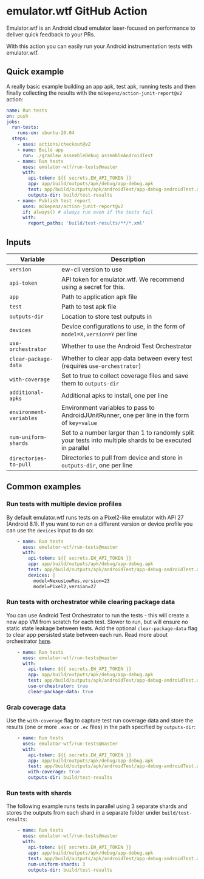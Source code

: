 # emulator.wtf GitHub Action

Emulator.wtf is an Android cloud emulator laser-focused on performance to
deliver quick feedback to your PRs.

With this action you can easily run your Android instrumentation tests with
emulator.wtf.

## Quick example

A really basic example building an app apk, test apk, running tests and then
finally collecting the results with the `mikepenz/action-junit-report@v2`
action:

```yaml
name: Run tests
on: push
jobs:
  run-tests:
    runs-on: ubuntu-20.04
  steps:
    - uses: actions/checkout@v2
    - name: Build app
      run: ./gradlew assembleDebug assembleAndroidTest
    - name: Run tests
      uses: emulator-wtf/run-tests@master
      with:
        api-token: ${{ secrets.EW_API_TOKEN }}
        app: app/build/outputs/apk/debug/app-debug.apk
        test: app/build/outputs/apk/androidTest/app-debug-androidTest.apk
        outputs-dir: build/test-results
    - name: Publish test report
      uses: mikepenz/action-junit-report@v2
      if: always() # always run even if the tests fail
      with:
        report_paths: 'build/test-results/**/*.xml'
```

## Inputs

| Variable                | Description |
| ----------------------- | ----------- |
| `version`               | ew-cli version to use |
| `api-token`             | API token for emulator.wtf. We recommend using a secret for this. |
| `app`                   | Path to application apk file |
| `test`                  | Path to test apk file |
| `outputs-dir`           | Location to store test outputs in |
| `devices`               | Device configurations to use, in the form of `model=X,version=Y` per line |
| `use-orchestrator`      | Whether to use the Android Test Orchestrator |
| `clear-package-data`    | Whether to clear app data between every test (requires `use-orchestrator`) |
| `with-coverage`         | Set to true to collect coverage files and save them to `outputs-dir` |
| `additional-apks`       | Additional apks to install, one per line |
| `environment-variables` | Environment variables to pass to AndroidJUnitRunner, one per line in the form of `key=value` |
| `num-uniform-shards`    | Set to a number larger than 1 to randomly split your tests into multiple shards to be executed in parallel |
| `directories-to-pull`   | Directories to pull from device and store in `outputs-dir`, one per line |

## Common examples

### Run tests with multiple device profiles

By default emulator.wtf runs tests on a Pixel2-like emulator with API 27
(Android 8.1). If you want to run on a different version or device profile you
can use the `devices` input to do so:

```yaml
    - name: Run tests
      uses: emulator-wtf/run-tests@master
      with:
        api-token: ${{ secrets.EW_API_TOKEN }}
        app: app/build/outputs/apk/debug/app-debug.apk
        test: app/build/outputs/apk/androidTest/app-debug-androidTest.apk
        devices: |
          model=NexusLowRes,version=23
          model=Pixel2,version=27
```

### Run tests with orchestrator while clearing package data

You can use Android Test Orchestrator to run the tests - this will create a new
app VM from scratch for each test. Slower to run, but will ensure no static
state leakage between tests. Add the optional `clear-package-data` flag to clear
app persisted state between each run. Read more about orchestrator
[here](https://developer.android.com/training/testing/junit-runner#using-android-test-orchestrator).

```yaml
    - name: Run tests
      uses: emulator-wtf/run-tests@master
      with:
        api-token: ${{ secrets.EW_API_TOKEN }}
        app: app/build/outputs/apk/debug/app-debug.apk
        test: app/build/outputs/apk/androidTest/app-debug-androidTest.apk
        use-orchestrator: true
        clear-package-data: true
```

### Grab coverage data

Use the `with-coverage` flag to capture test run coverage data and store the
results (one or more `.exec` or `.ec` files) in the path specified by
`outputs-dir`:

```yaml
    - name: Run tests
      uses: emulator-wtf/run-tests@master
      with:
        api-token: ${{ secrets.EW_API_TOKEN }}
        app: app/build/outputs/apk/debug/app-debug.apk
        test: app/build/outputs/apk/androidTest/app-debug-androidTest.apk
        with-coverage: true
        outputs-dir: build/test-results
```


### Run tests with shards

The following example runs tests in parallel using 3 separate shards and stores
the outputs from each shard in a separate folder under `build/test-results`:

```yaml
    - name: Run tests
      uses: emulator-wtf/run-tests@master
      with:
        api-token: ${{ secrets.EW_API_TOKEN }}
        app: app/build/outputs/apk/debug/app-debug.apk
        test: app/build/outputs/apk/androidTest/app-debug-androidTest.apk
        num-uniform-shards: 3
        outputs-dir: build/test-results
```
